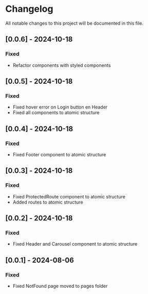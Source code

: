# Changelog

All notable changes to this project will be documented in this file.

## [0.0.6] - 2024-10-18

### Fixed

- Refactor components with styled components

## [0.0.5] - 2024-10-18

### Fixed

- Fixed hover error on Login button en Header
- Fixed all components to atomic structure

## [0.0.4] - 2024-10-18

### Fixed

- Fixed Footer component to atomic structure

## [0.0.3] - 2024-10-18

### Fixed

- Fixed ProtectedRoute component to atomic structure
- Added routes to atomic structure

## [0.0.2] - 2024-10-18

### Fixed

- Fixed Header and Carousel component to atomic structure

## [0.0.1] - 2024-08-06

### Fixed

- Fixed NotFound page moved to pages folder
